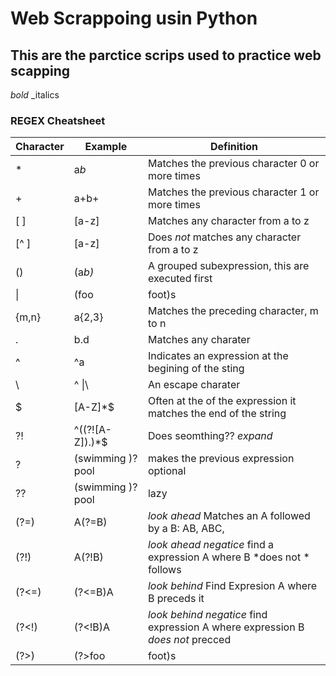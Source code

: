 Web Scrappoing usin Python
====

This are the parctice scrips used to practice web scapping 
---

*bold*
_italics


### REGEX Cheatsheet 

| Character |  Example         | Definition |
|-----------|------------------|-----------|
| *		  	  | a*b*  		  		 | Matches the previous character 0 or more times   |
| +		  	  | a+b+  		  		 | Matches the previous character 1 or more times   |
| [ ] 		  | [a-z] 		  		 | Matches any character from a to z                |
| [\^ ]	    | [a-z]   	  		 | Does *not* matches any character from a to z     | 
| ()        | (a*b)* 	     	   | A grouped subexpression, this are executed first |
| \|        | (foo|foot)s  	   | _or_ Matches one of the other expression|
| {m,n}     | a{2,3}   	   	   | Matches the preceding character, m to n |
| .   		  | b.d              | Matches any charater 																|
| \^        | \^a              | Indicates an expression at the begining of the sting |
| \\        | \^ \|\\          | An escape charater  |
| $         | [A-Z]*$          | Often at the of the expression it matches the end of the string  |
| ?!        | ^((?![A-Z]).)*$  | Does seomthing?? *expand*          | |
| ?         | (swimming )? pool| makes the previous expression optional |
| ??        | (swimming )? pool| lazy |
| (?=)      | A(?=B)           | _look ahead_  Matches an A followed by a B: AB, ABC,|
| (?!)  	  | A(?!B)           | _look ahead negatice_	find a expression A where B *does not * follows | 
| (?<=)     | (?<=B)A          | _look behind_ Find Expresion A where B preceds it | 
| (?<!)  	  | (?<!B)A          | _look behind negatice_	 find expression A where expression B *does not* precced |
| (?>)  	  | (?>foo|foot)s    | _atomic groups_	 a groupe which trows away altenative patterns if the first alternative does not match | 

 



> 


